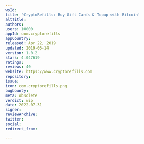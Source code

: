 ```yaml
---
wsId: 
title: 'CryptoRefills: Buy Gift Cards & Topup with Bitcoin'
altTitle: 
authors: 
users: 10000
appId: com.cryptorefills
appCountry: 
released: Apr 22, 2019
updated: 2019-05-14
version: 1.0.2
stars: 4.047619
ratings: 
reviews: 40
website: https://www.cryptorefills.com
repository: 
issue: 
icon: com.cryptorefills.png
bugbounty: 
meta: obsolete
verdict: wip
date: 2022-07-31
signer: 
reviewArchive: 
twitter: 
social: 
redirect_from: 

---
```


